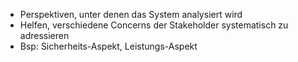 
- Perspektiven, unter denen das System analysiert wird
- Helfen, verschiedene Concerns der Stakeholder systematisch zu adressieren
- Bsp: Sicherheits-Aspekt, Leistungs-Aspekt

